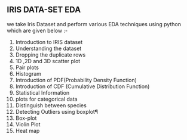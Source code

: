 ## IRIS DATA-SET EDA

we take Iris Dataset and perform various EDA techniques using python which are given below :-

1) Introduction to IRIS dataset
2) Understanding the dataset
3) Dropping the duplicate rows
4) 1D ,2D and 3D scatter plot
5) Pair plots
6) Histogram
7) Introduction of PDF(Probability Density Function)
8) Introduction of CDF (Cumulative Distribution Function)
9) Statistical Information
10) plots for categorical data
11) Distinguish between species
12) Detecting Outliers using boxplot¶
13) Box-plot 
14) Violin Plot
15) Heat map
